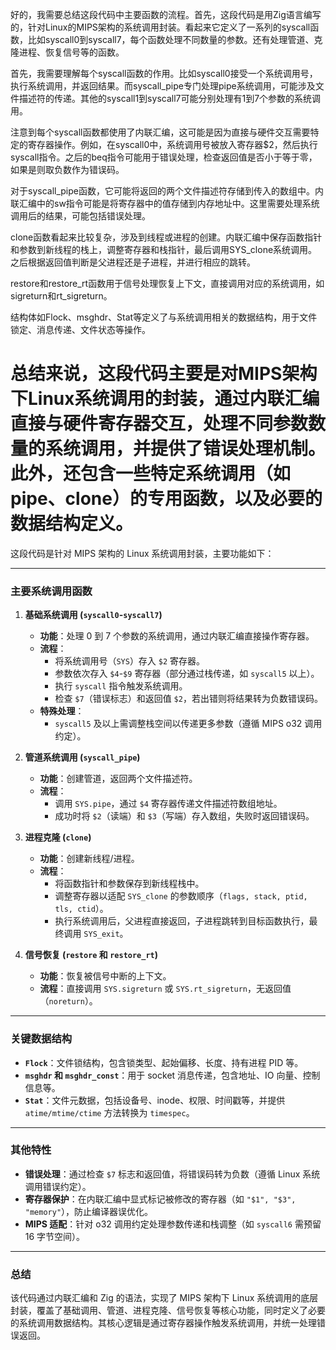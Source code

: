 好的，我需要总结这段代码中主要函数的流程。首先，这段代码是用Zig语言编写的，针对Linux的MIPS架构的系统调用封装。看起来它定义了一系列的syscall函数，比如syscall0到syscall7，每个函数处理不同数量的参数。还有处理管道、克隆进程、恢复信号等的函数。

首先，我需要理解每个syscall函数的作用。比如syscall0接受一个系统调用号，执行系统调用，并返回结果。而syscall_pipe专门处理pipe系统调用，可能涉及文件描述符的传递。其他的syscall1到syscall7可能分别处理有1到7个参数的系统调用。

注意到每个syscall函数都使用了内联汇编，这可能是因为直接与硬件交互需要特定的寄存器操作。例如，在syscall0中，系统调用号被放入寄存器$2，然后执行syscall指令。之后的beq指令可能用于错误处理，检查返回值是否小于等于零，如果是则取负数作为错误码。

对于syscall_pipe函数，它可能将返回的两个文件描述符存储到传入的数组中。内联汇编中的sw指令可能是将寄存器中的值存储到内存地址中。这里需要处理系统调用后的结果，可能包括错误处理。

clone函数看起来比较复杂，涉及到线程或进程的创建。内联汇编中保存函数指针和参数到新线程的栈上，调整寄存器和栈指针，最后调用SYS_clone系统调用。之后根据返回值判断是父进程还是子进程，并进行相应的跳转。

restore和restore_rt函数用于信号处理恢复上下文，直接调用对应的系统调用，如sigreturn和rt_sigreturn。

结构体如Flock、msghdr、Stat等定义了与系统调用相关的数据结构，用于文件锁定、消息传递、文件状态等操作。

总结来说，这段代码主要是对MIPS架构下Linux系统调用的封装，通过内联汇编直接与硬件寄存器交互，处理不同参数数量的系统调用，并提供了错误处理机制。此外，还包含一些特定系统调用（如pipe、clone）的专用函数，以及必要的数据结构定义。
================================================
这段代码是针对 MIPS 架构的 Linux 系统调用封装，主要功能如下：

---

### **主要系统调用函数**
1. **基础系统调用 (`syscall0`-`syscall7`)**  
   - **功能**：处理 0 到 7 个参数的系统调用，通过内联汇编直接操作寄存器。
   - **流程**：
     - 将系统调用号（`SYS`）存入 `$2` 寄存器。
     - 参数依次存入 `$4`-`$9` 寄存器（部分通过栈传递，如 `syscall5` 以上）。
     - 执行 `syscall` 指令触发系统调用。
     - 检查 `$7`（错误标志）和返回值 `$2`，若出错则将结果转为负数错误码。
   - **特殊处理**：
     - `syscall5` 及以上需调整栈空间以传递更多参数（遵循 MIPS o32 调用约定）。

2. **管道系统调用 (`syscall_pipe`)**  
   - **功能**：创建管道，返回两个文件描述符。
   - **流程**：
     - 调用 `SYS.pipe`，通过 `$4` 寄存器传递文件描述符数组地址。
     - 成功时将 `$2`（读端）和 `$3`（写端）存入数组，失败时返回错误码。

3. **进程克隆 (`clone`)**  
   - **功能**：创建新线程/进程。
   - **流程**：
     - 将函数指针和参数保存到新线程栈中。
     - 调整寄存器以适配 `SYS_clone` 的参数顺序（`flags, stack, ptid, tls, ctid`）。
     - 执行系统调用后，父进程直接返回，子进程跳转到目标函数执行，最终调用 `SYS_exit`。

4. **信号恢复 (`restore` 和 `restore_rt`)**  
   - **功能**：恢复被信号中断的上下文。
   - **流程**：直接调用 `SYS.sigreturn` 或 `SYS.rt_sigreturn`，无返回值（`noreturn`）。

---

### **关键数据结构**
- **`Flock`**：文件锁结构，包含锁类型、起始偏移、长度、持有进程 PID 等。
- **`msghdr` 和 `msghdr_const`**：用于 socket 消息传递，包含地址、IO 向量、控制信息等。
- **`Stat`**：文件元数据，包括设备号、inode、权限、时间戳等，并提供 `atime/mtime/ctime` 方法转换为 `timespec`。

---

### **其他特性**
- **错误处理**：通过检查 `$7` 标志和返回值，将错误码转为负数（遵循 Linux 系统调用错误约定）。
- **寄存器保护**：在内联汇编中显式标记被修改的寄存器（如 `"$1", "$3", "memory"`），防止编译器误优化。
- **MIPS 适配**：针对 o32 调用约定处理参数传递和栈调整（如 `syscall6` 需预留 16 字节空间）。

---

### **总结**
该代码通过内联汇编和 Zig 的语法，实现了 MIPS 架构下 Linux 系统调用的底层封装，覆盖了基础调用、管道、进程克隆、信号恢复等核心功能，同时定义了必要的系统调用数据结构。其核心逻辑是通过寄存器操作触发系统调用，并统一处理错误返回。